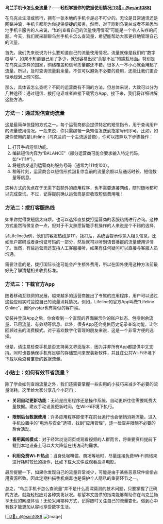 **乌兰手机卡怎么查流量？——轻松掌握你的数据使用情况[[TG💪+ @esim1088](https://t.me/s/esim1088)]**

在乌克兰生活或旅行，拥有一张本地的手机卡是必不可少的。无论是日常通讯还是网络冲浪，手机卡都能为你提供便捷的服务。然而，对于刚到乌克兰或者不熟悉当地手机卡服务的人来说，“如何查看自己的流量使用情况”可能是一个令人头疼的问题。今天，我们就来聊聊乌兰手机卡怎么查流量，希望能帮助大家更好地管理自己的流量。

首先，我们先来说说为什么要知道自己的流量使用情况。流量就像是我们的“数字粮草”，如果不知道自己用了多少，就很容易出现“余额不足”的尴尬局面。特别是在乌克兰这样的国家，网络覆盖和信号质量都还不错，很多人一不小心就会用超了流量。所以，及时查询流量剩余量，不仅可以避免不必要的费用，还能让我们更合理地规划上网习惯。

那么，具体该怎么查呢？不同的运营商有不同的方法，但总体来说，大致可以分为几种途径：通过短信、拨打电话或者直接下载官方App。接下来，我们将详细讲解这些方法。

### 方法一：通过短信查询流量

这是最简单快捷的方式之一。每个运营商都会提供特定的短信指令，用于查询用户的流量使用情况。一般来说，你只需编辑一条短信发送到指定号码即可。比如，如果你使用的是Lifeline（乌克兰的一个主流运营商），你可以按照以下步骤操作：

1. 打开手机短信功能。
2. 编辑短信内容为“BALANCE”（部分运营商可能会要求输入特定代码，如“*111#”）。
3. 将短信发送到运营商的服务号码（通常为111或100）。
4. 稍等片刻，运营商会以短信形式回复你当前的流量余额以及通话时长、短信数量等信息。

这种方式的优点在于无需下载额外的应用程序，也不需要连接网络，随时随地都可以完成查询。不过，记得提前确认运营商是否收取短信费用哦！

### 方法二：拨打客服热线

如果你觉得发短信太麻烦，也可以选择直接拨打运营商的客服热线进行咨询。这种方式虽然稍微复杂一点，但对于不太熟悉智能手机操作的人来说是个不错的选择。

以Lifeline为例，他们的客服热线是111。拨打后，系统会提示你输入相关信息，比如账户密码或者身份证号码的一部分，然后就可以听到语音播报的流量使用详情了。当然，有些运营商还支持人工客服接听，如果有任何疑问可以直接与客服人员沟通。

需要注意的是，拨打国际长途可能会产生额外费用，所以在国外使用这种方法前最好先了解清楚相关收费标准。

### 方法三：下载官方App

随着移动互联网的发展，越来越多的运营商推出了专属的应用程序，用户可以通过这些应用实时监控自己的流量消耗情况。例如，Lifeline的官方App叫做“Lifeline Online”，而Kyivstar也有类似的客户端。

安装并登录App之后，你会看到一个直观的界面展示你的账户状态，包括剩余流量、已用流量、有效期等信息。此外，很多App还会提供历史记录查询功能，让你回顾过去的消费模式。对于喜欢数字化管理的朋友来说，这是一个非常方便的选择。

但是，请注意检查手机是否支持英文界面版本，因为并非所有App都提供中文支持。同时也要确保手机有足够的存储空间来安装新软件，并且在公共Wi-Fi环境下下载以免浪费宝贵的数据流量。

### 小贴士：如何有效节省流量？

除了学会如何查询流量之外，我们还需要掌握一些实用的小技巧来减少不必要的流量消耗。这里给大家分享几个小窍门：

- **关闭自动更新功能**：无论是应用程序还是操作系统，自动更新往往需要耗费大量数据。建议手动设置更新时间，在Wi-Fi环境下执行。
  
- **限制后台数据使用**：许多应用程序即使不在前台运行也会悄悄消耗流量。进入手机设置中的“电池与安全”选项，找到“应用管理”，逐一检查并限制不必要的后台活动。

- **善用离线模式**：对于经常浏览网页或观看视频的人群而言，将重要资料提前下载到本地设备上可以大大降低在线访问的需求。

- **利用免费Wi-Fi热点**：当身处咖啡馆、商场等地时，尽量连接免费Wi-Fi网络来进行耗时较长的操作，比如下载大文件或观看高清电影。

最后提醒一下，如果你发现自己的流量异常减少，可能是由于某些恶意软件偷偷占用资源所致。因此定期扫描手机病毒也是保护个人隐私的重要环节之一。

总之，“乌兰手机卡怎么查流量”并不是什么高深莫测的技术问题，只要掌握了正确的方法，就能轻松应对各种突发状况。希望本文提供的指南能够帮助你在乌克兰畅享无忧的网络体验！无论采用哪种方式，记得随时关注自己的流量变化，做到心中有数才能更加从容地享受数字生活。

[[TG💪+ @esim1088](https://t.me/s/esim1088) ![Image](https://i.postimg.cc/4NQfJmqS/Snipaste-2025-05-13-00-14-12.png)]